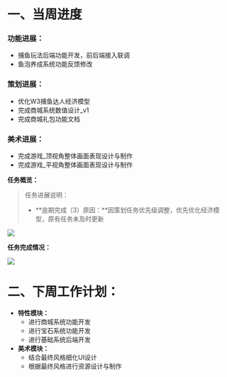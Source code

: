 # 一、当周进度
### 功能进展：
+ 捕鱼玩法后端功能开发，前后端接入联调
+ 鱼泡养成系统功能反馈修改

### 策划进展：
+ 优化W3捕鱼达人经济模型
+ 完成商城系统数值设计_v1
+ 完成商城礼包功能文档

### 美术进展：
+ 完成游戏_顶视角整体画面表现设计与制作
+ 完成游戏_平视角整体画面表现设计与制作



**任务概览：**

> 任务进展说明：
>
> + **逾期完成（3）原因：**因策划任务优先级调整，优先优化经济模型，原有任务未及时更新
>

![](https://cdn.nlark.com/yuque/0/2024/png/12926950/1717138518910-6a57bc61-bd4f-4336-89b6-b73034b68838.png)

**任务完成情况：**

![](https://cdn.nlark.com/yuque/0/2024/png/12926950/1717138499198-7ae8fb33-a9c8-4578-9a88-1322ecc41824.png)



# 二、下周工作计划：
+ **特性模块：**
    - 进行商城系统功能开发
    - 进行宝石系统功能开发
    - 进行基础系统后端开发
+ **美术模块：**
    - 结合最终风格细化UI设计
    - 根据最终风格进行资源设计与制作



